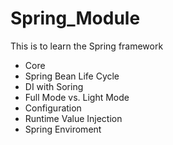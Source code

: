 # Spring_Module
This is to learn the Spring framework 

- Core
- Spring Bean Life Cycle
- DI with Soring
- Full Mode vs. Light Mode
- Configuration
- Runtime Value Injection
- Spring Enviroment
  
